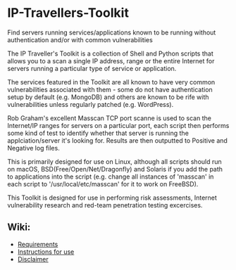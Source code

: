 # IP-Travellers-Toolkit

Find servers running services/applications known to be running without authentication and/or with common vulnerabilities

The IP Traveller's Toolkit is a collection of Shell and Python scripts that allows you to a scan a single IP address, range or the entire Internet for servers running a particular type of service or application. 

The services featured in the Toolkit are all known to have very common vulnerabilities associated with them - some do not have authentication setup by default (e.g. MongoDB) and others are known to be rife with vulnerabilities unless regularly patched (e.g. WordPress).

Rob Graham's excellent Masscan TCP port scanne is used to scan the Internet/IP ranges for servers on a particular port, each script then performs some kind of test to identify whether that server is running the applciation/server it's looking for. Results are then outputted to Positive and Negative log files.

This is primarily designed for use on Linux, although all scripts should run on macOS, BSD(Free/Open/Net/Dragonfly) and Solaris if you add the path to applications into the script (e.g. change all instances of 'masscan' in each script to '/usr/local/etc/masscan' for it to work on FreeBSD).

This Toolkit is designed for use in performing risk assessments, Internet vulnerability research and red-team penetration testing excercises.

## Wiki:

* [Requirements](https://github.com/apacketofsweets/IP-Travellers-Toolkit/wiki/Requirements)
* [Instructions for use](https://github.com/apacketofsweets/IP-Travellers-Toolkit/wiki/Instructions-for-use)
* [Disclaimer](https://github.com/apacketofsweets/IP-Travellers-Toolkit/wiki/Disclaimer)
